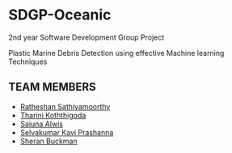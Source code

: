 # SDGP-Oceanic
2nd year Software Development Group Project

Plastic Marine Debris Detection using effective Machine learning Techniques 



## TEAM MEMBERS
- [Ratheshan Sathiyamoorthy](https://github.com/Ratheshan03)
- [Tharini Koththigoda](https://github.com/RuStYbUlL)
- [Sajuna Alwis](https://github.com/SajunaAlwis)
- [Selvakumar Kavi Prashanna]()
- [Sheran Buckman](https://github.com/Depression202)
